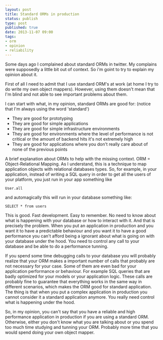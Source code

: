 ```yaml
--- 
layout: post
title: Standard ORMs in production
status: publish
type: post
published: true
date: 2013-11-07 09:00
tags: 
- orm
- opinion
- reliability
---
```


Some days ago I complained about standard ORMs in twitter. My complains were supposedly a little bit out of context. So i'm goint to try to explain my opinion about it.

First of all I need to admit that I use standard ORM's at work (at home I try to do write my own object mappers). However, using them doesn't mean that I'm blind and not able to see important problems about them.

I can start with what, in my opinion, standard ORMs are good for: (notice that I'm always using the word 'standard')
* They are good for prototyping
* They are good for simple applications
* They are good for simple infrastructure environments
* They are good for environments where the level of performance is not critical or the amount of backend hits it's not extremely high
* They are good for applications where you don't really care about of none of the previous points

A brief explanation about ORMs to help with the missing context.
ORM = Object-Relational Mapping. As I understand, this is a technique to map application objects with relational databases types.
So, for example, in your application, instead of writing a SQL query in order to get all the users of your platform, you just run in your app something like

`User.all`

and automagically this will run in your database something like:

`SELECT * from users`

This is good. Fast development. Easy to remember. No need to know about what is happening with your database or how to interact with it.
And that is precisely the problem. When you put an application in production and you want it to have a predictable behaviour and you want it to have a good performance you can't afford being a ignorant about what is going on with your database under the hood. You need to control any call to your database and be able to do a performance tunning.

If you spend some time debugging calls to your database you will probably realize that your ORM makes a important number of calls that probably are not necessary for your case. Some of them are even bad for your application performance or behaviour. For example SQL queries that are badly optimized for your models or your application logic. These calls are probably fine to guarantee that everything works in the same way in different scenarios, which makes the ORM good for standard application. The thing is that when you put a complex application in production you cannot consider it a standard application anymore. You really need control what is happening under the hood.

So, in my opinion, you can't say that you have a reliable and high performance application in production if you are using a standard ORM. Otherwise, either you don't know what you are talking about or you spend too much time studying and tunning your ORM. Probably more time that you would spend doing your own object mapper.
